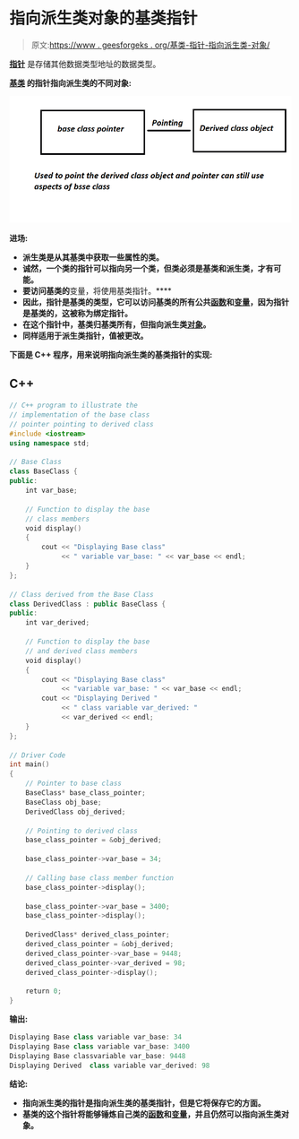 # 指向派生类对象的基类指针

> 原文:[https://www . geesforgeks . org/基类-指针-指向派生类-对象/](https://www.geeksforgeeks.org/base-class-pointer-pointing-to-derived-class-object/)

[**指针**](https://www.geeksforgeeks.org/pointers-in-c-and-c-set-1-introduction-arithmetic-and-array/) 是存储其他数据类型地址的数据类型。

**[**基类**](https://www.geeksforgeeks.org/difference-between-base-class-and-derived-class-in-c/) **的指针指向派生类的不同对象:****

**[![](img/299f0e460c550915c5885e768df2b0fd.png)](https://media.geeksforgeeks.org/wp-content/uploads/20210221202239/pointerstoderivedclass.png)**

****进场:****

*   **派生类是从其基类中获取一些属性的类。**
*   **诚然，一个类的指针可以指向另一个类，但类必须是基类和派生类，才有可能。**
*   **要访问基类的**变量，将使用基类指针。****
*   **因此，指针是基类的类型，它可以访问基类的所有公共[函数](https://www.geeksforgeeks.org/functions-in-c/)和[变量](https://www.geeksforgeeks.org/variables-and-keywords-in-c/)，因为指针是基类的，这被称为绑定指针。**
*   **在这个指针中，基类归基类所有，但指向派生类[对象](https://www.geeksforgeeks.org/c-classes-and-objects/)。**
*   **同样适用于派生类指针，值被更改。**

**下面是 C++ 程序，用来说明指向派生类的基类指针的实现:**

## **C++**

```cpp
// C++ program to illustrate the
// implementation of the base class
// pointer pointing to derived class
#include <iostream>
using namespace std;

// Base Class
class BaseClass {
public:
    int var_base;

    // Function to display the base
    // class members
    void display()
    {
        cout << "Displaying Base class"
             << " variable var_base: " << var_base << endl;
    }
};

// Class derived from the Base Class
class DerivedClass : public BaseClass {
public:
    int var_derived;

    // Function to display the base
    // and derived class members
    void display()
    {
        cout << "Displaying Base class"
             << "variable var_base: " << var_base << endl;
        cout << "Displaying Derived "
             << " class variable var_derived: "
             << var_derived << endl;
    }
};

// Driver Code
int main()
{
    // Pointer to base class
    BaseClass* base_class_pointer;
    BaseClass obj_base;
    DerivedClass obj_derived;

    // Pointing to derived class
    base_class_pointer = &obj_derived;

    base_class_pointer->var_base = 34;

    // Calling base class member function
    base_class_pointer->display();

    base_class_pointer->var_base = 3400;
    base_class_pointer->display();

    DerivedClass* derived_class_pointer;
    derived_class_pointer = &obj_derived;
    derived_class_pointer->var_base = 9448;
    derived_class_pointer->var_derived = 98;
    derived_class_pointer->display();

    return 0;
}
```

****输出:****

```cpp
Displaying Base class variable var_base: 34
Displaying Base class variable var_base: 3400
Displaying Base classvariable var_base: 9448
Displaying Derived  class variable var_derived: 98
```

****结论:****

*   **指向派生类的指针是指向派生类的基类指针，但是它将保存它的方面。**
*   **基类的这个指针将能够锤炼自己类的[函数](https://www.geeksforgeeks.org/functions-in-c/)和[变量](https://www.geeksforgeeks.org/variables-and-keywords-in-c/)，并且仍然可以指向派生类对象。**